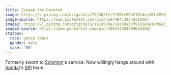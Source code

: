 ```yaml
---
title: Zanqaa the Devoted
image: https://i.pinimg.com/originals/7f/50/fe/7f50fe96d21814ce161e29d8a6ff6c5e.png
image-source: https://www.pinterest.com/pin/310748443034931840/
image2: https://i.pinimg.com/originals/18/a5/0e/18a50e38f6185e6a18f842940cede2de.jpg
image2-source: https://www.pinterest.com/pin/489414684490650468/
statbox:
  race: genie (dao)
  gender: male
  case: "06"
---
```


Formerly sworn to [Solomon](solomon)'s service.
Now willingly hangs around with [Vondal](vondal)'s
[SPI](../orgs/spi) team.
